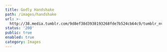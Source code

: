 ```yaml
---
title: Godly Handshake
path: /images/handshake
url: >-
  http://38.media.tumblr.com/9d8ef38d3938193268fde7b524cb64c9/tumblr_nvyrw8GI6F1r3fjjho1_500.gif
status: '200'
public: true
enabled: true
category: Images
---
```


